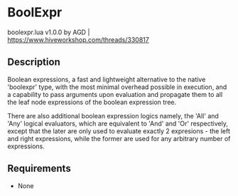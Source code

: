 # BoolExpr

boolexpr.lua v1.0.0 by AGD | <https://www.hiveworkshop.com/threads/330817>

## Description

Boolean expressions, a fast and lightweight alternative to the native 'boolexpr' type, with the most minimal overhead possible in execution, and a capability to pass arguments upon evaluation and propagate them to all the leaf node expressions of the boolean expression tree.

There are also additional boolean expression logics namely, the 'All' and 'Any' logical evaluators, which are equivalent to 'And' and 'Or' respectively, except that the later are only used to evaluate exactly 2 expresions - the left and right expressions, while the former are used for any arbitrary number of expressions.

## Requirements

- None
